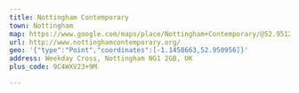 ```yaml
---
title: Nottingham Contemporary
town: Nottingham
map: https://www.google.com/maps/place/Nottingham+Contemporary/@52.951217,-1.146097,17z/data=!3m1!4b1!4m2!3m1!1s0x4879c3d457b8654b:0x7b6f56fd6f8ffad6
url: http://www.nottinghamcontemporary.org/
geo: '{"type":"Point","coordinates":[-1.1458663,52.950956]}'
address: Weekday Cross, Nottingham NG1 2GB, UK
plus_code: 9C4WXV23+9M

---
```


